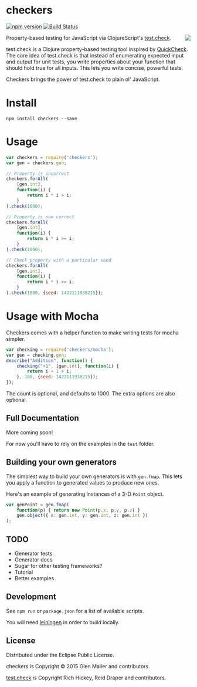 # checkers

[![npm version](https://img.shields.io/npm/v/checkers.svg)](https://www.npmjs.com/package/checkers) [![Build Status](https://img.shields.io/travis/glenjamin/checkers/master.svg)](https://travis-ci.org/glenjamin/checkers)

<img src="https://drive.google.com/uc?id=0BxqNu2E4b85zeWtxZGtOR1doaXM" align="right" />

Property-based testing for JavaScript via ClojureScript's [test.check](https://github.com/clojure/test.check).

test.check is a Clojure property-based testing tool inspired by [QuickCheck](http://www.quviq.com/products/erlang-quickcheck/). The core idea of test.check is that instead of enumerating expected input and output for unit tests, you write properties about your function that should hold true for all inputs. This lets you write concise, powerful tests.

Checkers brings the power of test.check to plain ol' JavaScript.

# Install

    npm install checkers --save

# Usage

```js
var checkers = require('checkers');
var gen = checkers.gen;

// Property is incorrect
checkers.forAll(
    [gen.int],
    function(i) {
        return i * i > i;
    }
).check(1000);

// Property is now correct
checkers.forAll(
    [gen.int],
    function(i) {
        return i * i >= i;
    }
).check(1000);

// Check property with a particular seed
checkers.forAll(
    [gen.int],
    function(i) {
        return i * i >= i;
    }
).check(1000, {seed: 1422111938215});
```

# Usage with Mocha

Checkers comes with a helper function to make writing tests for mocha simpler.

```js
var checking = require('checkers/mocha');
var gen = checking.gen;
describe("Addition", function() {
    checking("+1", [gen.int], function(i) {
        return i + 1 > i;
    }, 100, {seed: 1422111938215});
});
```

The count is optional, and defaults to 1000.
The extra options are also optional.

## Full Documentation

More coming soon!

For now you'll have to rely on the examples in the `test` folder.

## Building your own generators

The simplest way to build your own generators is with `gen.fmap`. This lets you apply a function to generated values to produce new ones.

Here's an example of generating instances of a 3-D `Point` object.

```js
var genPoint = gen.fmap(
    function(p) { return new Point(p.x, p.y, p.z) }
    gen.object({ x: gen.int, y: gen.int, z: gen.int })
);
```

## TODO

* Generator tests
* Generator docs
* Sugar for other testing frameworks?
* Tutorial
* Better examples

## Development

See `npm run` or `package.json` for a list of available scripts.

You will need [leiningen](http://leiningen.org/) in order to build locally.

## License

Distributed under the Eclipse Public License.

checkers is Copyright © 2015 Glen Mailer and contributors.

[test.check](https://github.com/clojure/test.check/) is Copyright
Rich Hickey, Reid Draper and contributors.

